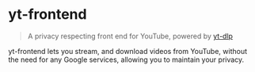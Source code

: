 # yt-frontend

> A privacy respecting front end for YouTube, powered by [yt-dlp](https://github.com/yt-dlp/yt-dlp)

yt-frontend lets you stream, and download videos from YouTube, without the need for any Google services, allowing you
to maintain your privacy.
